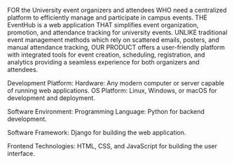 FOR the University event organizers and attendees WHO need a centralized platform to efficiently manage and participate in campus events. THE EventHub is a web application THAT simplifies event organization, promotion, and attendance tracking for university events. UNLIKE traditional event management methods which rely on scattered emails, posters, and manual attendance tracking, OUR PRODUCT offers a user-friendly platform with integrated tools for event creation, scheduling, registration, and analytics providing a seamless experience for both organizers and attendees.

Development Platform: Hardware: Any modern computer or server capable of running web applications. OS Platform: Linux, Windows, or macOS for development and deployment.

Software Environment: Programming Language: Python for backend development.

Software Framework: Django for building the web application.

Frontend Technologies: HTML, CSS, and JavaScript for building the user interface.

